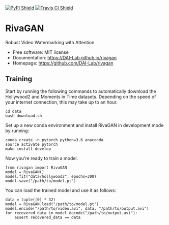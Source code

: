 [![PyPI Shield](https://img.shields.io/pypi/v/rivagan.svg)](https://pypi.python.org/pypi/rivagan)
[![Travis CI Shield](https://travis-ci.org/DAI-Lab/rivagan.svg?branch=master)](https://travis-ci.org/DAI-Lab/rivagan)

# RivaGAN

Robust Video Watermarking with Attention

- Free software: MIT license
- Documentation: https://DAI-Lab.github.io/rivagan
- Homepage: https://github.com/DAI-Lab/rivagan

## Training
Start by running the following commands to automatically download the Hollywood2 and Moments in 
Time datasets. Depending on the speed of your internet connection, this may take up to an hour.

```
cd data
bash download.sh
```

Set up a new conda environment and install RivaGAN in development mode by running:

```
conda create -n pytorch python=3.6 anaconda
source activate pytorch
make install-develop
```

Now you're ready to train a model.

```
from rivagan import RivaGAN
model = RivaGAN()
model.fit("data/hollywood2", epochs=300)
model.save("/path/to/model.pt")
```

You can load the trained model and use it as follows:

```
data = tuple([0] * 32)
model = RivaGAN.load("/path/to/model.pt")
model.encode("/path/to/video.avi", data, "/path/to/output.avi")
for recovered_data in model.decode("/path/to/output.avi"):
    assert recovered_data == data
```
